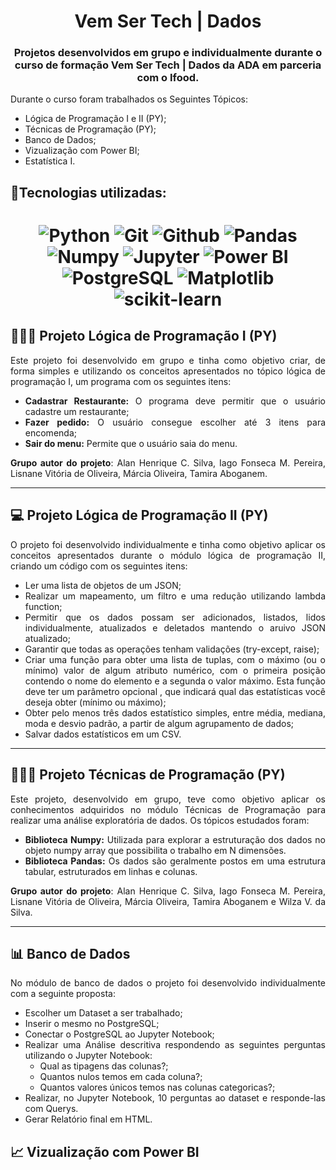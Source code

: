 

<h1 align="center">Vem Ser Tech | Dados</h1>
<h3 align="center">Projetos desenvolvidos em grupo e individualmente durante o curso de formação Vem Ser Tech | Dados da ADA em parceria com o Ifood.</h3>

Durante o curso foram trabalhados os Seguintes Tópicos:

- Lógica de Programação I e II (PY);
- Técnicas de Programação (PY);
- Banco de Dados;
- Vizualização com Power BI;
- Estatística I.

## 🔧**Tecnologias utilizadas:**

<h1 align="center">

 ![Python](https://img.shields.io/badge/-Python-000?style=flat-square&logo=Python)
 ![Git](https://img.shields.io/badge/-Git-black?style=flat-square&logo=Git)
 ![Github](https://img.shields.io/badge/-Github-000?style=flat-square-square&logo=Github)
 ![Pandas](https://img.shields.io/badge/-Pandas-black?style=flat-squareflat-square&logo=Pandas)
 ![Numpy](https://img.shields.io/badge/-Numpy-black?style=flat-squareflat-square&logo=Numpy)
 ![Jupyter](https://img.shields.io/badge/-Jupyter-black?style=flat-squareflat-square&logo=Jupyter)
 ![Power BI](https://img.shields.io/badge/-Power%20BI-black?style=flat-square&logo=Power-BI)
 ![PostgreSQL](https://img.shields.io/badge/PostgreSQL-000?style=flat-square&logo=postgresql)
 ![Matplotlib](https://img.shields.io/badge/Matplotlib-000.svg?style=flat-square&logo=Matplotlib&logoColor=black)
 ![scikit-learn](https://img.shields.io/badge/scikit--learn-000.svg?style=flat-square&logo=scikit-learn&logoColor=white)



## 👩🏽‍💻 **Projeto Lógica de Programação I (PY)**

<div align="justify">
  <p>

Este projeto foi desenvolvido em grupo e tinha como objetivo criar, de forma simples e utilizando os conceitos apresentados no tópico lógica de programação I, um programa com os seguintes itens:

- **Cadastrar Restaurante:** O programa deve permitir que o usuário cadastre um restaurante;
- **Fazer pedido:** O usuário consegue escolher até 3 itens para encomenda;
- **Sair do menu:** Permite que o usuário saia do menu.

**Grupo autor do projeto**: Alan Henrique C. Silva, Iago Fonseca M. Pereira, Lisnane Vitória de Oliveira, Márcia Oliveira, Tamira Aboganem.

---

## 💻 **Projeto Lógica de Programação II (PY)**

<div align="justify">
  <p>

O projeto foi desenvolvido individualmente e tinha como objetivo aplicar os conceitos apresentados durante o módulo lógica de programação II, criando um código com os seguintes itens:

- Ler uma lista de objetos de um JSON;
- Realizar um mapeamento, um filtro e uma redução utilizando lambda function;
- Permitir que os dados possam ser adicionados, listados, lidos individualmente, atualizados e deletados mantendo o aruivo JSON atualizado;
- Garantir que todas as operações tenham validações (try-except, raise);
- Criar uma função para obter uma lista de tuplas, com o máximo (ou o mínimo) valor de algum atributo numérico, com o primeira posição contendo o nome do elemento e a segunda o valor máximo. Esta função deve ter um parâmetro opcional , que indicará qual das estatísticas você deseja obter (mínimo ou máximo);
- Obter pelo menos três dados estatístico simples, entre média, mediana, moda e desvio padrão, a partir de algum agrupamento de dados;
- Salvar dados estatísticos em um CSV.

---

## 👩🏽‍💻 **Projeto Técnicas de Programação (PY)**

<div align="justify">
  <p>

Este projeto, desenvolvido em grupo, teve como objetivo aplicar os conhecimentos adquiridos no módulo Técnicas de Programação para realizar uma análise exploratória de dados. Os tópicos estudados foram:

- **Biblioteca Numpy:** Utilizada para explorar a estruturação dos dados no objeto numpy array que possibilita o trabalho em N dimensões.  
- **Biblioteca Pandas:** Os dados são geralmente postos em uma estrutura tabular, estruturados em linhas e colunas. 

**Grupo autor do projeto**: Alan Henrique C. Silva, Iago Fonseca M. Pereira, Lisnane Vitória de Oliveira, Márcia Oliveira, Tamira Aboganem e Wilza V. da Silva.

--- 

## 📊 **Banco de Dados**

No módulo de banco de dados o projeto foi desenvolvido individualmente com a seguinte proposta:

- Escolher um Dataset a ser trabalhado;
- Inserir o mesmo no PostgreSQL;
- Conectar o PostgreSQL ao Jupyter Notebook;
- Realizar uma Análise descritiva respondendo as seguintes perguntas utilizando o Jupyter Notebook: 
    - Qual as tipagens das colunas?;
    - Quantos nulos temos em cada coluna?;
    - Quantos valores únicos temos nas colunas categoricas?;
- Realizar, no Jupyter Notebook, 10 perguntas ao dataset e responde-las com Querys.
- Gerar Relatório final em HTML.

## 📈 **Vizualização com Power BI**





